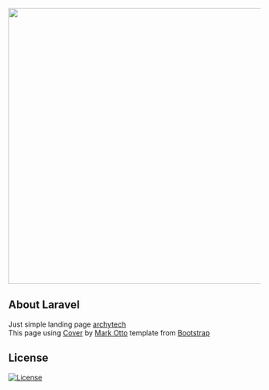<p align="center"><a href="https://archytech.github.io" target="_blank"><img src="https://i.imgur.com/vIh0tE0.png" width="550"></a></p>

## About Laravel

Just simple landing page [archytech](https://archytech.github.io)<br>
This page using [Cover](https://getbootstrap.com/docs/3.4/examples/cover) by [Mark Otto](https://twitter.com/mdo) template from [Bootstrap](https://getbootstrap.com) 

## License

<a href="https://github.com/archytech99/archytech.github.io/blob/master/LICENSE"><img src="https://poser.pugx.org/laravel/framework/license.svg" alt="License"></a>
